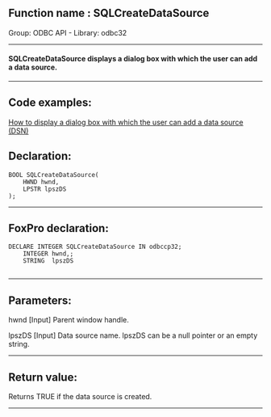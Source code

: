 
## Function name : SQLCreateDataSource
Group: ODBC API - Library: odbc32    
***  


#### SQLCreateDataSource displays a dialog box with which the user can add a data source.
***  


## Code examples:
[How to display a dialog box with which the user can add a data source (DSN)](../../samples/sample_380.md)  

## Declaration:
```foxpro  
BOOL SQLCreateDataSource(
	HWND hwnd,
	LPSTR lpszDS
);  
```  
***  


## FoxPro declaration:
```foxpro  
DECLARE INTEGER SQLCreateDataSource IN odbccp32;
	INTEGER hwnd,;
	STRING  lpszDS
  
```  
***  


## Parameters:
hwnd 
[Input]
Parent window handle. 

lpszDS 
[Input]
Data source name. lpszDS can be a null pointer or an empty string.   
***  


## Return value:
Returns TRUE if the data source is created.  
***  

